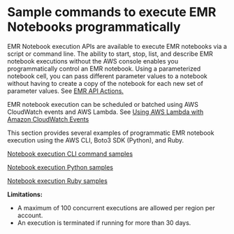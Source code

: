 # Sample commands to execute EMR Notebooks programmatically<a name="emr-managed-notebooks-headless"></a>

EMR Notebook execution APIs are available to execute EMR notebooks via a script or command line\. The ability to start, stop, list, and describe EMR notebook executions without the AWS console enables you programmatically control an EMR notebook\. Using a parameterized notebook cell, you can pass different parameter values to a notebook without having to create a copy of the notebook for each new set of parameter values\. See [EMR API Actions\.](https://docs.aws.amazon.com/emr/latest/APIReference/API_Operations.html)

EMR notebook execution can be scheduled or batched using AWS CloudWatch events and AWS Lambda\. See [Using AWS Lambda with Amazon CloudWatch Events](https://docs.aws.amazon.com/lambda/latest/dg/services-cloudwatchevents.html)

This section provides several examples of programmatic EMR notebook execution using the AWS CLI, Boto3 SDK \(Python\), and Ruby\.

[Notebook execution CLI command samples](emr-managed-notebooks-headless-cli.md)

[Notebook execution Python samples](emr-managed-notebooks-headless-python.md)

[Notebook execution Ruby samples](emr-managed-notebooks-headless-ruby.md)

**Limitations:**
+ A maximum of 100 concurrent executions are allowed per region per account\.
+ An execution is terminated if running for more than 30 days\.
